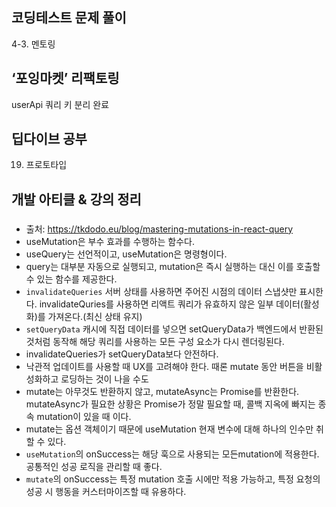 ## 코딩테스트 문제 풀이

4-3. 멘토링

## ‘포잉마켓’ 리팩토링

userApi 쿼리 키 분리 완료

## 딥다이브 공부

19. 프로토타입

## 개발 아티클 & 강의 정리

### <Mastering Mutations in React Query>

- 출처: https://tkdodo.eu/blog/mastering-mutations-in-react-query
- useMutation은 부수 효과를 수행하는 함수다.
- useQuery는 선언적이고, useMutation은 명령형이다.
- query는 대부분 자동으로 실행되고, mutation은 즉시 실행하는 대신 이를 호출할 수 있는 함수를 제공한다.
- `invalidateQueries` 서버 상태를 사용하면 주어진 시점의 데이터 스냅샷만 표시한다. invalidateQuries를 사용하면 리액트 쿼리가 유효하지 않은 일부 데이터(활성화)를 가져온다.(최신 상태 유지)
- `setQueryData` 캐시에 직접 데이터를 넣으면 setQueryData가 백엔드에서 반환된 것처럼 동작해 해당 쿼리를 사용하는 모든 구성 요소가 다시 렌더링된다.
- invalidateQueries가 setQueryData보다 안전하다.
- 낙관적 업데이트를 사용할 때 UX를 고려해야 한다. 때론 mutate 동안 버튼을 비활성화하고 로딩하는 것이 나을 수도
- mutate는 아무것도 반환하지 않고, mutateAsync는 Promise를 반환한다. mutateAsync가 필요한 상황은 Promise가 정말 필요할 때, 콜백 지옥에 빠지는 종속 mutation이 있을 때 이다.
- mutate는 옵션 객체이기 때문에 useMutation 현재 변수에 대해 하나의 인수만 취할 수 있다.
- `useMutation`의 onSuccess는 해당 훅으로 사용되는 모든mutation에 적용한다. 공통적인 성공 로직을 관리할 때 좋다.
- `mutate`의 onSuccess는 특정 mutation 호출 시에만 적용 가능하고, 특정 요청의 성공 시 행동을 커스터마이즈할 때 유용하다.
